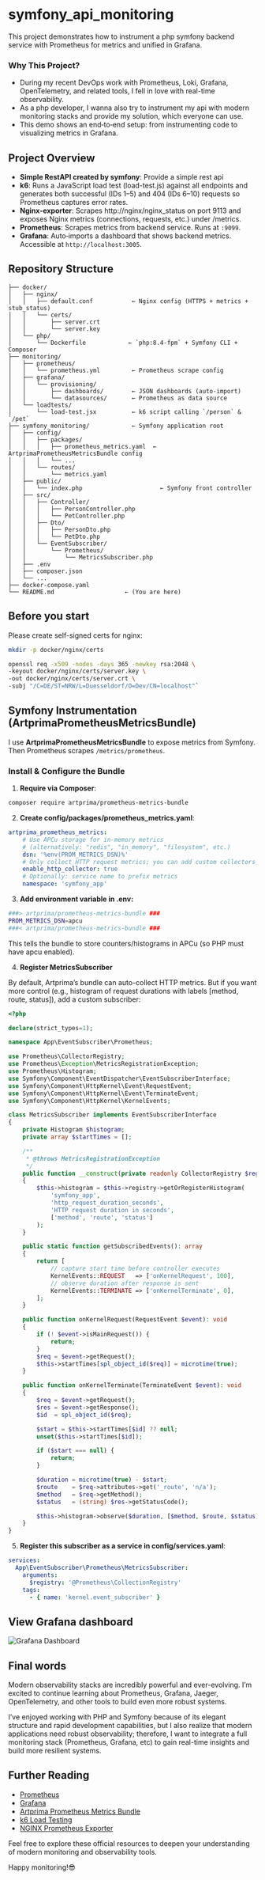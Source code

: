 # symfony_api_monitoring

This project demonstrates how to instrument a php symfony backend service with Prometheus for metrics and unified in Grafana.

### Why This Project?

* During my recent DevOps work with Prometheus, Loki, Grafana, OpenTelemetry, and related tools, I fell in love with real-time observability. 
* As a php developer, I wanna also try to instrument my api with modern monitoring stacks and provide my solution, which everyone can use.
* This demo shows an end‑to‑end setup: from instrumenting code to visualizing metrics in Grafana.

## Project Overview

* **Simple RestAPI created by symfony**: Provide a simple rest api
* **k6**: Runs a JavaScript load test (load-test.js) against all endpoints and generates both successful (IDs 1–5) and 404 (IDs 6–10) requests so Prometheus captures error rates.
* **Nginx-exporter**: Scrapes http://nginx/nginx_status on port 9113 and exposes Nginx metrics (connections, requests, etc.) under /metrics.
* **Prometheus**: Scrapes metrics from backend service. Runs at `:9099`.
* **Grafana**: Auto‑imports a dashboard that shows backend metrics. Accessible at `http://localhost:3005`.

## Repository Structure

```
├── docker/
│   ├── nginx/
│   │   ├── default.conf           ← Nginx config (HTTPS + metrics + stub_status)
│   │   └── certs/                 
│   │       ├── server.crt         
│   │       └── server.key         
│   └── php/
│       └── Dockerfile            ← `php:8.4-fpm` + Symfony CLI + Composer
├── monitoring/
│   ├── prometheus/
│   │   └── prometheus.yml         ← Prometheus scrape config
│   ├── grafana/
│   │   └── provisioning/
│   │       ├── dashboards/        ← JSON dashboards (auto-import)
│   │       └── datasources/       ← Prometheus as data source
│   └── loadtests/
│       └── load-test.jsx          ← k6 script calling `/person` & `/pet`
├── symfony_monitoring/            ← Symfony application root
│   ├── config/
│   │   ├── packages/
│   │   │   ├── prometheus_metrics.yaml  ← ArtprimaPrometheusMetricsBundle config
│   │   │   └── ...                      
│   │   └── routes/
│   │       └── metrics.yaml                 
│   ├── public/
│   │   └── index.php                      ← Symfony front controller
│   ├── src/
│   │   ├── Controller/
│   │   │   ├── PersonController.php
│   │   │   └── PetController.php
│   │   ├── Dto/
│   │   │   ├── PersonDto.php
│   │   │   └── PetDto.php
│   │   └── EventSubscriber/
│   │       └── Prometheus/
│   │           └── MetricsSubscriber.php
│   ├── .env
│   ├── composer.json
│   └── ...  
├── docker-compose.yaml
└── README.md                    ← (You are here)
```

## Before you start

Please create self-signed certs for nginx:

```bash
mkdir -p docker/nginx/certs

openssl req -x509 -nodes -days 365 -newkey rsa:2048 \
-keyout docker/nginx/certs/server.key \
-out docker/nginx/certs/server.crt \
-subj "/C=DE/ST=NRW/L=Duesseldorf/O=Dev/CN=localhost"`
```

## Symfony Instrumentation (ArtprimaPrometheusMetricsBundle)

I use **ArtprimaPrometheusMetricsBundle** to expose metrics from Symfony. Then Prometheus scrapes `/metrics/prometheus`.

### Install & Configure the Bundle

1. **Require via Composer**:
```bash
composer require artprima/prometheus-metrics-bundle
```
2. **Create config/packages/prometheus_metrics.yaml**:

```yaml 
artprima_prometheus_metrics:
    # Use APCu storage for in-memory metrics
    # (alternatively: "redis", "in_memory", "filesystem", etc.)
    dsn: '%env(PROM_METRICS_DSN)%'
    # Only collect HTTP request metrics; you can add custom collectors if needed
    enable_http_collector: true
    # Optionally: service name to prefix metrics
    namespace: 'symfony_app'
```

3. **Add environment variable in .env:**
```bash
###> artprima/prometheus-metrics-bundle ###
PROM_METRICS_DSN=apcu
###< artprima/prometheus-metrics-bundle ###
```

This tells the bundle to store counters/histograms in APCu (so PHP must have apcu enabled).

4. **Register MetricsSubscriber**

By default, Artprima’s bundle can auto-collect HTTP metrics. But if you want more control (e.g., histogram of request durations with labels [method, route, status]), add a custom subscriber:

```php
<?php

declare(strict_types=1);

namespace App\EventSubscriber\Prometheus;

use Prometheus\CollectorRegistry;
use Prometheus\Exception\MetricsRegistrationException;
use Prometheus\Histogram;
use Symfony\Component\EventDispatcher\EventSubscriberInterface;
use Symfony\Component\HttpKernel\Event\RequestEvent;
use Symfony\Component\HttpKernel\Event\TerminateEvent;
use Symfony\Component\HttpKernel\KernelEvents;

class MetricsSubscriber implements EventSubscriberInterface
{
    private Histogram $histogram;
    private array $startTimes = [];

    /**
     * @throws MetricsRegistrationException
     */
    public function __construct(private readonly CollectorRegistry $registry)
    {
        $this->histogram = $this->registry->getOrRegisterHistogram(
            'symfony_app',
            'http_request_duration_seconds',
            'HTTP request duration in seconds',
            ['method', 'route', 'status']
        );
    }

    public static function getSubscribedEvents(): array
    {
        return [
            // capture start time before controller executes
            KernelEvents::REQUEST   => ['onKernelRequest', 100],
            // observe duration after response is sent
            KernelEvents::TERMINATE => ['onKernelTerminate', 0],
        ];
    }

    public function onKernelRequest(RequestEvent $event): void
    {
        if (! $event->isMainRequest()) {
            return;
        }
        $req = $event->getRequest();
        $this->startTimes[spl_object_id($req)] = microtime(true);
    }

    public function onKernelTerminate(TerminateEvent $event): void
    {
        $req = $event->getRequest();
        $res = $event->getResponse();
        $id  = spl_object_id($req);

        $start = $this->startTimes[$id] ?? null;
        unset($this->startTimes[$id]);

        if ($start === null) {
            return;
        }

        $duration = microtime(true) - $start;
        $route    = $req->attributes->get('_route', 'n/a');
        $method   = $req->getMethod();
        $status   = (string) $res->getStatusCode();

        $this->histogram->observe($duration, [$method, $route, $status]);
    }
}
```

5. **Register this subscriber as a service in config/services.yaml**:
```yaml
services:
  App\EventSubscriber\Prometheus\MetricsSubscriber:
    arguments:
      $registry: '@Prometheus\CollectionRegistry'
    tags:
      - { name: 'kernel.event_subscriber' }
```

## View Grafana dashboard

![Grafana Dashboard](image/grafana.png)

## Final words

Modern observability stacks are incredibly powerful and ever-evolving. I’m excited to continue learning about Prometheus, Grafana, Jaeger, OpenTelemetry, and other tools to build even more robust systems.

I’ve enjoyed working with PHP and Symfony because of its elegant structure and rapid development capabilities, but I also realize that modern applications need robust observability; therefore, I want to integrate a full monitoring stack (Prometheus, Grafana, etc) to gain real-time insights and build more resilient systems.
## Further Reading

* [Prometheus](https://prometheus.io/docs/)
* [Grafana](https://grafana.com/docs/)
* [Artprima Prometheus Metrics Bundle](https://github.com/artprima/prometheus-metrics-bundle)
* [k6 Load Testing](https://k6.io/docs/)
* [NGINX Prometheus Exporter](https://github.com/nginxinc/nginx-prometheus-exporter)

Feel free to explore these official resources to deepen your understanding of modern monitoring and observability tools.

Happy monitoring!😎
